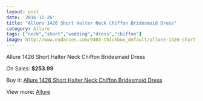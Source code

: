 ```yaml
---
layout: post
date: '2016-11-26'
title: "Allure 1426 Short Halter Neck Chiffon Bridesmaid Dress"
category: Allure 
tags: ["neck","short","wedding","dress","chiffon"]
image: http://www.eudances.com/9403-thickbox_default/allure-1426-short-halter-neck-chiffon-bridesmaid-dress.jpg
---
```

Allure 1426 Short Halter Neck Chiffon Bridesmaid Dress

On Sales: **$253.99**
<a href="https://www.eudances.com/en/allure/3134-allure-1426-short-halter-neck-chiffon-bridesmaid-dress.html"><amp-img layout="responsive" width="600" height="600" src="//www.eudances.com/9403-thickbox_default/allure-1426-short-halter-neck-chiffon-bridesmaid-dress.jpg" alt="Allure 1426 Short Halter Neck Chiffon Bridesmaid Dress 0" /></a>
<a href="https://www.eudances.com/en/allure/3134-allure-1426-short-halter-neck-chiffon-bridesmaid-dress.html"><amp-img layout="responsive" width="600" height="600" src="//www.eudances.com/9404-thickbox_default/allure-1426-short-halter-neck-chiffon-bridesmaid-dress.jpg" alt="Allure 1426 Short Halter Neck Chiffon Bridesmaid Dress 1" /></a>
<a href="https://www.eudances.com/en/allure/3134-allure-1426-short-halter-neck-chiffon-bridesmaid-dress.html"><amp-img layout="responsive" width="600" height="600" src="//www.eudances.com/9405-thickbox_default/allure-1426-short-halter-neck-chiffon-bridesmaid-dress.jpg" alt="Allure 1426 Short Halter Neck Chiffon Bridesmaid Dress 2" /></a>
<a href="https://www.eudances.com/en/allure/3134-allure-1426-short-halter-neck-chiffon-bridesmaid-dress.html"><amp-img layout="responsive" width="600" height="600" src="//www.eudances.com/9406-thickbox_default/allure-1426-short-halter-neck-chiffon-bridesmaid-dress.jpg" alt="Allure 1426 Short Halter Neck Chiffon Bridesmaid Dress 3" /></a>

Buy it: [Allure 1426 Short Halter Neck Chiffon Bridesmaid Dress](https://www.eudances.com/en/allure/3134-allure-1426-short-halter-neck-chiffon-bridesmaid-dress.html "Allure 1426 Short Halter Neck Chiffon Bridesmaid Dress")

View more: [Allure ](https://www.eudances.com/en/53-allure "Allure ")